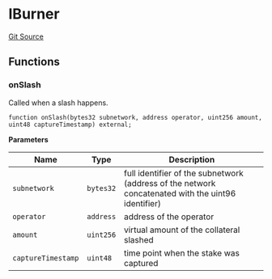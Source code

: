 # IBurner
[Git Source](https://github.com/symbioticfi/core/blob/454f363c3e06eeffbe2515756b914d72c84b8ae4/src/interfaces/slasher/IBurner.sol)


## Functions
### onSlash

Called when a slash happens.


```solidity
function onSlash(bytes32 subnetwork, address operator, uint256 amount, uint48 captureTimestamp) external;
```
**Parameters**

|Name|Type|Description|
|----|----|-----------|
|`subnetwork`|`bytes32`|full identifier of the subnetwork (address of the network concatenated with the uint96 identifier)|
|`operator`|`address`|address of the operator|
|`amount`|`uint256`|virtual amount of the collateral slashed|
|`captureTimestamp`|`uint48`|time point when the stake was captured|


